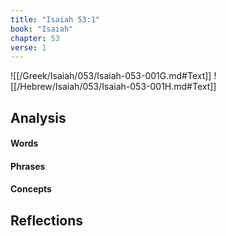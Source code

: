```yaml
---
title: "Isaiah 53:1"
book: "Isaiah"
chapter: 53
verse: 1
---
```

![[/Greek/Isaiah/053/Isaiah-053-001G.md#Text]]
![[/Hebrew/Isaiah/053/Isaiah-053-001H.md#Text]]

## Analysis

#### Words

#### Phrases

#### Concepts

## Reflections
